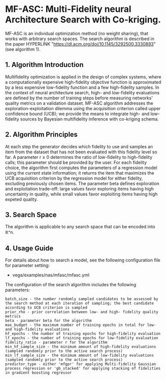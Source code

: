 # MF-ASC: Multi-Fidelity neural Architecture Search with Co-kriging.

MF-ASC is an individual optimization method (no weight sharing), that works with arbitrary search spaces.
The search algorithm is described in the paper HYPERLINK "https://dl.acm.org/doi/10.1145/3292500.3330893" (see algorithm 1).

## 1. Algorithm Introduction

Multifidelity optimization is applied in the design of complex systems, where a computationally expensive high-fidelity objective function is approximated by a less expensive low-fidelity function and a few high-fidelity samples. In the context of neural architecture search, high- and low-fidelity evaluations are defined by the number of training steps before measuring networks' quality metrics on a validation dataset. MF-ASC algorithm addresses the exploration-exploitation dilemma using the acquisition criterion called upper confidence bound (UCB); we provide the means to integrate high- and low-fidelity sources by Bayesian multifidelity inference with co-kriging schema. 

## 2. Algorithm Principles

At each step the generator decides which fidelity to use and samples an item from the dataset that has not been evaluated with this fidelity level so far. A parameter r ≥ 0 determines the ratio of low-fidelity to high-fidelity calls; this parameter should be provided by the user.
For each fidelity choice, the algorithm first computes the parameters of a regression model using the current state information; it returns the item that maximizes the UCB acquisition criterion by the regression model for either fidelity, excluding previously chosen items. The parameter beta defines exploration and exploitation trade-off: large values favor exploring items having high uncertainty in quality, while small values favor exploiting items having high expeted quality.

## 3. Search Space

The algorithm is applicable to any search space that can be encoded into ℝ^n.

## 4. Usage Guide

For details about how to search a model, see the following configuration file for parameter setting:

- vega/examples/nas/mfasc/mfasc.yml

The configuration of the search algorithm includes the following parameters:

```
batch_size - the number randomly sampled candidates to be assessed by the search method at each iteration of sampling; the best candidate according to UCB criterion is sampled
prior_rho - prior correlation between low- and high- fidelity quality metrics
beta - parameter beta for the algorithm
max_budget - the maximum number of training epochs in total for low- and high-fidelity evaluations
hf_epochs - the number of training epochs for high-fidelity evaluation
lf_epochs - the number of training epochs for low-fidelity evaluation
fidelity_ratio - parameter r for the algorithm
min_hf_sample_size - the minimum amount of high-fidelity evaluations (sampled randomly prior to the active search process)
min_lf_sample_size - the minimum amount of low-fidelity evaluations (sampled randomly prior to the active search process)
predictor_type - either 'mfgpr' for applying Multi-fidelity Gaussian process regression or 'gb_stacked' for applying stacking of fidelities in gradient boosting regressor
```
